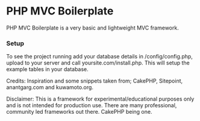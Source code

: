 PHP MVC Boilerplate
===================

PHP MVC Boilerplate is a very basic and lightweight 
MVC framework.

### Setup

To see the project running add your database details 
in /config/config.php, upload to your server and call 
yoursite.com/install.php. This will setup the example 
tables in your database.

Credits: Inspiration and some snippets taken from; CakePHP, 
Sitepoint, anantgarg.com and kuwamoto.org.

Disclaimer: This is a framework for experimental/educational 
purposes only and is not intended for production use. There 
are many professional, community led frameworks out there. 
CakePHP being one.
